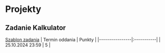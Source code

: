 # Projekty

## Zadanie Kalkulator
[Szablon zadania](https://github.com/ZakrzewskiM30/Java_Calculator)
| Termin oddania | Punkty     |
|----------------|:-----------|
|    25.10.2024 23:59  |   5        |